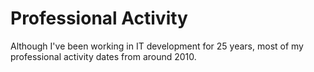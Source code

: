 # Professional Activity

Although I've been working in IT development for 25 years, most of my professional activity dates from around 2010.